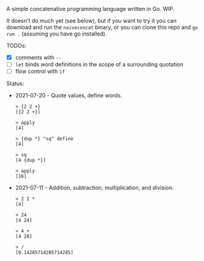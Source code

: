 A simple concatenative programming language written in Go.
WIP.

It doesn't do much yet (see below), but if you want to try it you can download and run the `naiveconcat` binary, or you can clone this repo and `go run .` (assuming you have go installed).

TODOs:
- [x] comments with `--`
- [ ] `let` binds word definitions in the scope of a surrounding quotation
- [ ] flow control with `if`

Status:
- 2021-07-20 - Quote values, define words.
  ```
  > {2 2 +}
  [{2 2 +}]
  
  > apply
  [4]
  
  > {dup *} "sq" define
  [4]
  
  > sq
  [4 {dup *}]
  
  > apply
  [16]
  ```
- 2021-07-11 - Addition, subtraction, multiplication, and division.
  ```
  > 2 2 *
  [4]
  
  > 24
  [4 24]
  
  > 4 +
  [4 28]
  
  > /
  [0.14285714285714285] 
  ```
